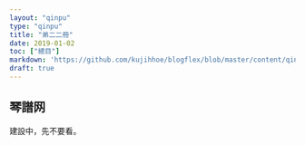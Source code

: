 ```yaml
---
layout: "qinpu"
type: "qinpu"
title: "弟二二冊"
date: 2019-01-02
toc: ["總目"]
markdown: 'https://github.com/kujihhoe/blogflex/blob/master/content/qinpu/00table/22.md'
draft: true
---
```


## 琴譜网

建設中，先不要看。
